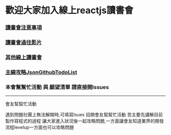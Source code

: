 # 歡迎大家加入線上reactjs讀書會

### [讀書會注意事項](http://goo.gl/d9cRJ9)

### [讀書會過往影片](http://goo.gl/H1rF5f)

### [其他線上讀書會](http://goo.gl/mQbjWw)

### [主線攻略JsonGithubTodoList](http://goo.gl/VxQ0ab)

### 本會幫幫忙活動 與 願望清單 請直接開Issues


---

會友幫幫忙活動

遇到問題社團上無法解開時,可填寫Isues 招開會友幫幫忙活動
苦主要先講解目前製作寫程式的過程
讓大家進入狀況後一起攻略問題,一方面讓會友知道業界的開發流程levelup一方面也可以攻略問題
